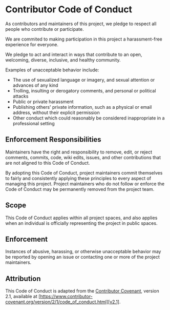 # Contributor Code of Conduct

As contributors and maintainers of this project, we pledge to respect all people
who contribute or participate.

We are commited to making participation in this project a harassment-free
experience for everyone.

We pledge to act and interact in ways that contribute to an open, welcoming,
diverse, inclusive, and healthy community.

Examples of unacceptable behavior include:

* The use of sexualized language or imagery, and sexual attention or advances of
  any kind
* Trolling, insulting or derogatory comments, and personal or political attacks
* Public or private harassment
* Publishing others' private information, such as a physical or email address,
  without their explicit permission
* Other conduct which could reasonably be considered inappropriate in a
  professional setting

## Enforcement Responsibilities

Maintainers have the right and responsibility to remove, edit, or reject
comments, commits, code, wiki edits, issues, and other contributions that are
not aligned to this Code of Conduct.

By adopting this Code of Conduct, project maintainers commit themselves to
fairly and consistently applying these principles to every aspect of managing
this project. Project maintainers who do not follow or enforce the Code of
Conduct may be permanently removed from the project team.

## Scope

This Code of Conduct applies within all project spaces, and also applies when
an individual is officially representing the project in public spaces.

## Enforcement

Instances of abusive, harassing, or otherwise unacceptable behavior may be
reported by opening an issue or contacting one or more of the project
maintainers.

## Attribution

This Code of Conduct is adapted from the [Contributor Covenant][homepage],
version 2.1, available at
[https://www.contributor-covenant.org/version/2/1/code_of_conduct.html][v2.1].

[homepage]: https://www.contributor-covenant.org
[v2.1]: https://www.contributor-covenant.org/version/2/1/code_of_conduct.html

